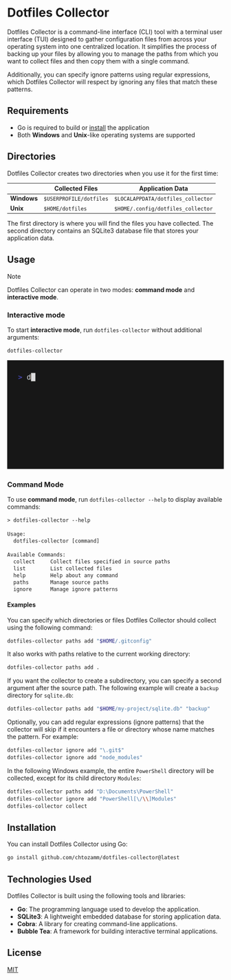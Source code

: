 # Dotfiles Collector

Dotfiles Collector is a command-line interface (CLI) tool with a terminal user interface (TUI) designed to gather configuration files from across your operating system into one centralized location. It simplifies the process of backing up your files by allowing you to manage the paths from which you want to collect files and then copy them with a single command.

Additionally, you can specify ignore patterns using regular expressions, which Dotfiles Collector will respect by ignoring any files that match these patterns.

## Requirements

- Go is required to build or [install](#installation) the application
- Both **Windows** and **Unix**-like operating systems are supported

## Directories

Dotfiles Collector creates two directories when you use it for the first time:

|             | Collected Files         | Application Data                   |
| ----------- | ----------------------- | ---------------------------------- |
| **Windows** | `$USERPROFILE/dotfiles` | `$LOCALAPPDATA/dotfiles_collector` |
| **Unix**    | `$HOME/dotfiles`        | `$HOME/.config/dotfiles_collector` |

The first directory is where you will find the files you have collected. The second directory contains an SQLite3 database file that stores your application data.

## Usage

> [!NOTE]
> Dotfiles Collector can operate in two modes: **command mode** and **interactive mode**.

### Interactive mode

To start **interactive mode**, run `dotfiles-collector` without additional arguments:

```sh
dotfiles-collector
```

<picture>
  <source media="(prefers-color-scheme: dark)" srcset="/docs/tui-demo.gif">
  <source media="(prefers-color-scheme: light)" srcset="/docs/tui-demo.gif">
  <img width="600" alt="A demonstration of interactive mode" src="/docs/tui-demo.gif">
</picture>

### Command Mode

To use **command mode**, run `dotfiles-collector --help` to display available commands:

```plaintext
> dotfiles-collector --help

Usage:
  dotfiles-collector [command]

Available Commands:
  collect     Collect files specified in source paths
  list        List collected files
  help        Help about any command
  paths       Manage source paths
  ignore      Manage ignore patterns
```

#### Examples

You can specify which directories or files Dotfiles Collector should collect using the following command:

```sh
dotfiles-collector paths add "$HOME/.gitconfig"
```

It also works with paths relative to the current working directory:

```sh
dotfiles-collector paths add .
```

If you want the collector to create a subdirectory, you can specify a second argument after the source path. The following example will create a `backup` directory for `sqlite.db`:

```sh
dotfiles-collector paths add "$HOME/my-project/sqlite.db" "backup"
```

Optionally, you can add regular expressions (ignore patterns) that the collector will skip if it encounters a file or directory whose name matches the pattern. For example:

```sh
dotfiles-collector ignore add "\.git$"
dotfiles-collector ignore add "node_modules"
```

In the following Windows example, the entire `PowerShell` directory will be collected, except for its child directory `Modules`:

```sh
dotfiles-collector paths add "D:\Documents\PowerShell"
dotfiles-collector ignore add "PowerShell[\/\\]Modules"
dotfiles-collector collect
```

## Installation

You can install Dotfiles Collector using Go:

```sh
go install github.com/chtozamm/dotfiles-collector@latest
```

## Technologies Used

Dotfiles Collector is built using the following tools and libraries:

- **Go**: The programming language used to develop the application.
- **SQLite3**: A lightweight embedded database for storing application data.
- **Cobra**: A library for creating command-line applications.
- **Bubble Tea**: A framework for building interactive terminal applications.

## License

[MIT](/LICENSE.md)

